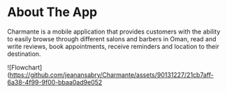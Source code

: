 # About The App
Charmante is a mobile application that provides customers with the ability to easily browse through different salons and barbers in Oman, read and write reviews, book appointments, receive reminders and location to their destination.


![Flowchart](https://github.com/jeanansabry/Charmante/assets/90131227/21cb7aff-6a38-4f99-9f00-bbaa0ad9e052



